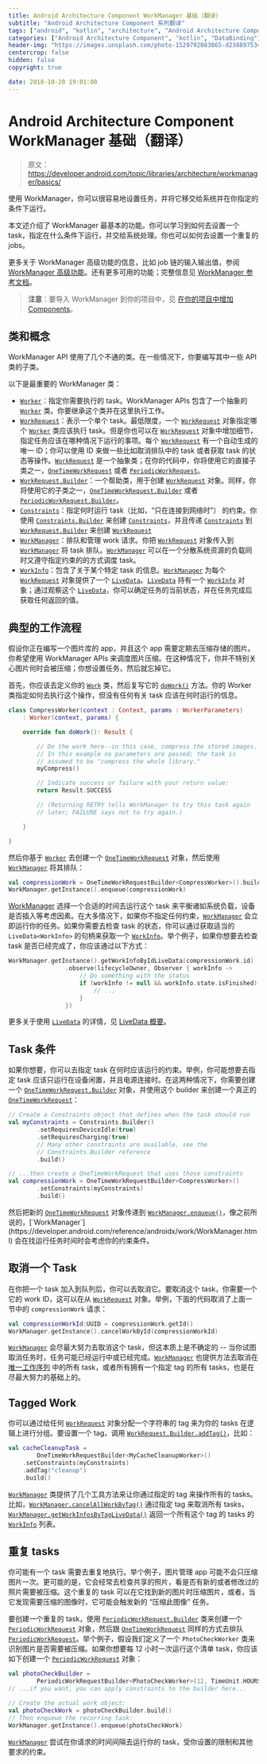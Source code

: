 ```yaml
---
title: Android Architecture Component WorkManager 基础（翻译）
subtitle: "Android Architecture Component 系列翻译"
tags: ["android", "kotlin", "architecture", "Android Architecture Component", "aac", "ViewModel", "LiveData", "DataBinding", "Lifecycles", "WorkManager", "翻译"]
categories: ["Android Architecture Component", "kotlin", "DataBinding"]
header-img: "https://images.unsplash.com/photo-1529792083865-d23889753466?ixlib=rb-0.3.5&ixid=eyJhcHBfaWQiOjEyMDd9&s=32475a0b7929a8a98b874ff47bf1bd4c&auto=format&fit=crop&w=2250&q=80"
centercrop: false
hidden: false
copyright: true

date: 2018-10-20 19:01:00
---
```


# Android Architecture Component WorkManager 基础（翻译）

> 原文：<https://developer.android.com/topic/libraries/architecture/workmanager/basics/>

使用 WorkManager，你可以很容易地设置任务，并将它移交给系统并在你指定的条件下运行。

本文述介绍了 WorkManager 最基本的功能。你可以学习到如何去设置一个 task，指定在什么条件下运行，并交给系统处理。你也可以如何去设置一个重复的 jobs。

更多关于 WorkManager 高级功能的信息，比如 job 链的输入输出值，参阅 [WorkManager 高级功能](https://developer.android.com/topic/libraries/architecture/workmanager/advanced.html)。还有更多可用的功能；完整信息见 [WorkManager 参考文档](https://developer.android.com/reference/androidx/work/package-summary)。

> **注意**：要导入 WorkManager 到你的项目中，见 [在你的项目中增加 Components](https://developer.android.com/topic/libraries/architecture/adding-components.html#workmanager)。

## 类和概念

WorkManager API 使用了几个不通的类。在一些情况下，你要编写其中一些 API 类的子类。

以下是最重要的 WorkManager 类：

- [`Worker`](https://developer.android.com/reference/androidx/work/Worker.html)：指定你需要执行的 task。WorkManager APIs 包含了一个抽象的 [`Worker`](https://developer.android.com/reference/androidx/work/Worker.html) 类。你要继承这个类并在这里执行工作。
- [`WorkRequest`](https://developer.android.com/reference/androidx/work/WorkRequest.html)：表示一个单个 task。最低限度，一个 [`WorkRequest`](https://developer.android.com/reference/androidx/work/WorkRequest.html) 对象指定哪个 [`Worker`](https://developer.android.com/reference/androidx/work/Worker.html) 类应该执行 task。但是你也可以在 [`WorkRequest`](https://developer.android.com/reference/androidx/work/WorkRequest.html) 对象中增加细节，指定任务应该在哪种情况下运行的事项。每个 [`WorkRequest`](https://developer.android.com/reference/androidx/work/WorkRequest.html) 有一个自动生成的唯一 ID；你可以使用 ID 来做一些比如取消排队中的 task 或者获取 task 的状态等操作。[`WorkRequest`](https://developer.android.com/reference/androidx/work/WorkRequest.html) 是一个抽象类；在你的代码中，你将使用它的直接子类之一，[`OneTimeWorkRequest`](https://developer.android.com/reference/androidx/work/OneTimeWorkRequest.html) 或者 [`PeriodicWorkRequest`](https://developer.android.com/reference/androidx/work/PeriodicWorkRequest.html)。
 - [`WorkRequest.Builder`](https://developer.android.com/reference/androidx/work/WorkRequest.Builder.html)：一个帮助类，用于创建 [`WorkRequest`](https://developer.android.com/reference/androidx/work/WorkRequest.html) 对象。同样，你将使用它的子类之一，[`OneTimeWorkRequest.Builder`](https://developer.android.com/reference/androidx/work/OneTimeWorkRequest.Builder.html) 或者 [`PeriodicWorkRequest.Builder`](https://developer.android.com/reference/androidx/work/PeriodicWorkRequest.Builder.html)。
 - [`Constraints`](https://developer.android.com/reference/androidx/work/Constraints.html)：指定何时运行 task（比如，“只在连接到网络时”） 的约束。你使用 [`Constraints.Builder`](https://developer.android.com/reference/androidx/work/Constraints.Builder.html) 来创建 [`Constraints`](https://developer.android.com/reference/androidx/work/Constraints.html)，并且传递 [`Constraints`](https://developer.android.com/reference/androidx/work/Constraints.html) 到 [`WorkRequest.Builder`](https://developer.android.com/reference/androidx/work/WorkRequest.Builder.html) 来创建 [`WorkRequest`](https://developer.android.com/reference/androidx/work/WorkRequest.html)
- [`WorkManager`](https://developer.android.com/reference/androidx/work/WorkManager.html)：排队和管理 work 请求。你把 [`WorkRequest`](https://developer.android.com/reference/androidx/work/WorkRequest.html) 对象传入到 [`WorkManager`](https://developer.android.com/reference/androidx/work/WorkManager.html) 将 task 排队。[`WorkManager`](https://developer.android.com/reference/androidx/work/WorkManager.html) 可以在一个分散系统资源的负载同时又遵守指定约束的的方式调度 task。
- [`WorkInfo`](https://developer.android.com/reference/androidx/work/WorkInfo.html)：包含了关于某个特定 task 的信息。[`WorkManager`](https://developer.android.com/reference/androidx/work/WorkManager.html) 为每个 [`WorkRequest`](https://developer.android.com/reference/androidx/work/WorkRequest.html) 对象提供了一个 [`LiveData`](https://developer.android.com/reference/android/arch/lifecycle/LiveData.html)。[`LiveData`](https://developer.android.com/reference/android/arch/lifecycle/LiveData.html) 持有一个 [`WorkInfo`](https://developer.android.com/reference/androidx/work/WorkInfo.html) 对象；通过观察这个 [`LiveData`](https://developer.android.com/reference/android/arch/lifecycle/LiveData.html)，你可以确定任务的当前状态，并在任务完成后获取任何返回的值。

## 典型的工作流程

假设你正在编写一个图片库的 app，并且这个 app 需要定期去压缩存储的图片。你希望使用 WorkManager APIs 来调度图片压缩。在这种情况下，你并不特别关心图片何时会被压缩；你想设置任务，然后就忘掉它。

首先，你应该去定义你的 [`Work`](https://developer.android.com/reference/androidx/work/Worker.html) 类，然后复写它的 [`doWork()`](https://developer.android.com/reference/androidx/work/Worker.html#doWork()) 方法。你的 Worker 类指定如何去执行这个操作，但没有任何有关 task 应该在何时运行的信息。

```kotlin
class CompressWorker(context : Context, params : WorkerParameters)
    : Worker(context, params) {

    override fun doWork(): Result {

        // Do the work here--in this case, compress the stored images.
        // In this example no parameters are passed; the task is
        // assumed to be "compress the whole library."
        myCompress()

        // Indicate success or failure with your return value:
        return Result.SUCCESS

        // (Returning RETRY tells WorkManager to try this task again
        // later; FAILURE says not to try again.)

    }

}
```

然后你基于 [`Worker`](https://developer.android.com/reference/androidx/work/Worker.html) 去创建一个 [`OneTimeWorkRequest`](https://developer.android.com/reference/androidx/work/OneTimeWorkRequest.html) 对象，然后使用 [`WorkManager`](https://developer.android.com/reference/androidx/work/WorkManager.html) 将其排队：

```kotlin
val compressionWork = OneTimeWorkRequestBuilder<CompressWorker>().build()
WorkManager.getInstance().enqueue(compressionWork)
```

[WorkManager](https://developer.android.com/reference/androidx/work/WorkManager.html) 选择一个合适的时间去运行这个 task 来平衡诸如系统负载，设备是否插入等考虑因素。在大多情况下，如果你不指定任何约束，[`WorkManager`](https://developer.android.com/reference/androidx/work/WorkManager.html) 会立即运行你的任务。如果你需要去检查 task 的状态，你可以通过获取适当的 `LiveData<WorkInfo>` 的句柄来获取一个 [`WorkInfo`](https://developer.android.com/reference/androidx/work/WorkInfo.html)。举个例子，如果你想要去检查 task 是否已经完成了，你应该通过以下方式：

```kotlin
WorkManager.getInstance().getWorkInfoByIdLiveData(compressionWork.id)
                .observe(lifecycleOwner, Observer { workInfo ->
                    // Do something with the status
                    if (workInfo != null && workInfo.state.isFinished) {
                        // ...
                    }
                })
```

更多关于使用 [`LiveData`](https://developer.android.com/reference/android/arch/lifecycle/LiveData.html) 的详情，见 [LiveData 概要](https://developer.android.com/topic/libraries/architecture/livedata)。

## Task 条件

如果你想要，你可以去指定 task 在何时应该运行的约束。举例，你可能想要去指定 task 应该只运行在设备闲置，并且电源连接时。在这两种情况下，你需要创建一个 [`OneTimeWorkRequest.Builder`](https://developer.android.com/reference/androidx/work/OneTimeWorkRequest.Builder.html) 对象，并使用这个 builder 来创建一个真正的 [`OneTimeWorkRequest`](https://developer.android.com/reference/androidx/work/OneTimeWorkRequest.html)：

```kotlin
// Create a Constraints object that defines when the task should run
val myConstraints = Constraints.Builder()
        .setRequiresDeviceIdle(true)
        .setRequiresCharging(true)
        // Many other constraints are available, see the
        // Constraints.Builder reference
        .build()

// ...then create a OneTimeWorkRequest that uses those constraints
val compressionWork = OneTimeWorkRequestBuilder<CompressWorker>()
        .setConstraints(myConstraints)
        .build()
```

然后把新的 [`OneTimeWorkRequest`](https://developer.android.com/reference/androidx/work/OneTimeWorkRequest.html) 对象传递到 [`WorkManager.enqueue()`](https://developer.android.com/reference/androidx/work/WorkManager#enqueue(java.util.List%3C?%20extends%20androidx.work.WorkRequest%3E))，像之前所说的，[`WorkManager`](https://developer.android.com/reference/androidx/work/WorkManager.html) 会在找运行任务时间时会考虑你的约束条件。

## 取消一个 Task

在你把一个 task 加入到队列后，你可以去取消它。要取消这个 task，你需要一个它的 work ID，这可以在从 [`WorkRequest`](https://developer.android.com/reference/androidx/work/WorkRequest.html) 对象。举例，下面的代码取消了上面一节中的 `compressionWork` 请求：

```kotlin
val compressionWorkId:UUID = compressionWork.getId()
WorkManager.getInstance().cancelWorkById(compressionWorkId)
```

[`WorkManager`](https://developer.android.com/reference/androidx/work/WorkManager.html) 会尽最大努力去取消这个 task，但这本质上是不确定的 -- 当你试图取消任务时，任务可能已经运行中或已经完成。[`WorkManager`](https://developer.android.com/reference/androidx/work/WorkManager.html) 也提供方法去取消在 [唯一工作序列](https://developer.android.com/topic/libraries/architecture/workmanager/advanced.html#unique) 中的所有 task，或者所有拥有一个指定 tag 的所有 tasks，也是在尽最大努力的基础上的。

## Tagged Work

你可以通过给任何 [`WorkRequest`](https://developer.android.com/reference/androidx/work/WorkRequest.html) 对象分配一个字符串的 tag 来为你的 tasks 在逻辑上进行分组。要设置一个 tag，调用 [`WorkRequest.Builder.addTag()`](https://developer.android.com/reference/androidx/work/WorkRequest.Builder#addtag)，比如：

```kotlin
val cacheCleanupTask =
        OneTimeWorkRequestBuilder<MyCacheCleanupWorker>()
    .setConstraints(myConstraints)
    .addTag("cleanup")
    .build()
```

[`WorkManager`](https://developer.android.com/reference/androidx/work/WorkManager.html) 类提供了几个工具方法来让你通过指定的 tag 来操作所有的 tasks。比如，[`WorkManager.cancelAllWorkByTag()`](https://developer.android.com/reference/androidx/work/WorkManager#cancelallworkbytag) 通过指定 tag 来取消所有 tasks，[`WorkManager.getWorkInfosByTagLiveData()`](https://developer.android.com/reference/androidx/work/WorkManager#getworkinfosbytaglivedata) 返回一个所有这个 tag 的 tasks 的 [`WorkInfo`](https://developer.android.com/reference/androidx/work/WorkInfo.html) 列表。

## 重复 tasks

你可能有一个 task 需要去重复地执行。举个例子，图片管理 app 可能不会只压缩图片一次。更可能的是，它会经常去检查共享的照片，看是否有新的或者修改过的照片需要被压缩。这个重复的 task 可以在它找到新的图片时压缩图片，或者，当它发现需要压缩的图像时，它可能会触发新的 “压缩此图像” 任务。

要创建一个重复的 task，使用 [`PeriodicWorkRequest.Builder`](https://developer.android.com/reference/androidx/work/PeriodicWorkRequest.Builder.html) 类来创建一个 [`PeriodicWorkRequest`](https://developer.android.com/reference/androidx/work/PeriodicWorkRequest.html) 对象，然后跟 [`OneTimeWorkRequest`](https://developer.android.com/reference/androidx/work/OneTimeWorkRequest.html) 同样的方式去排队 [`PeriodicWorkRequest`](https://developer.android.com/reference/androidx/work/PeriodicWorkRequest.html)。举个例子，假设我们定义了一个 `PhotoCheckWorker` 类来识别图片是否需要被压缩。如果你想要每 12 小时一次运行这个清单 task，你应该如下创建一个 [`PeriodicWorkRequest`](https://developer.android.com/reference/androidx/work/PeriodicWorkRequest.html) 对象：

```kotlin
val photoCheckBuilder =
        PeriodicWorkRequestBuilder<PhotoCheckWorker>(12, TimeUnit.HOURS)
// ...if you want, you can apply constraints to the builder here...

// Create the actual work object:
val photoCheckWork = photoCheckBuilder.build()
// Then enqueue the recurring task:
WorkManager.getInstance().enqueue(photoCheckWork)
```

[`WorkManager`](https://developer.android.com/reference/androidx/work/WorkManager.html) 尝试在你请求的时间间隔去运行你的 task，受你设置的限制和其他要求的约束。





